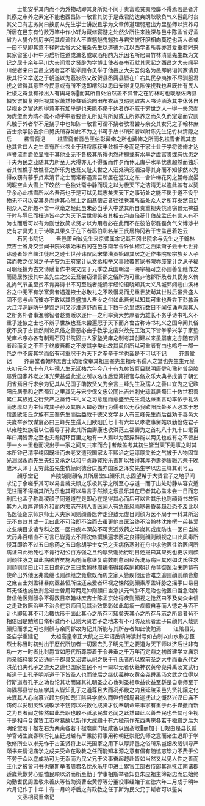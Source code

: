 <!-- { "loadSidebar": true } -->
　　士能安乎其内而不为外物动即其身所处不间于贵富贱贫夷险靡不得焉若是者非其察之审养之素定不能也西昌陈一敬君其防于是哉君防达爽朗耿耿负气义髫齓时丧其父巳有志务尚曰挟册从先生学士讲説且学为文章传道理弱冠出为里塾师以资养母所居在邑东有竹数万竿中作小轩为藏脩宴游之处然少所往来独深与邑中陈孟省好孟省为人狷介刻厉学问其疾流俗人不直魑魅鬼魊独与君交披肝胆相向莫逆也两人者或一曰不见即其意不释时孟省大父海桑先生以道徳为江以西学者所尊亦甚爱重君时来其家留坐小轩中为启析性道或瀹茗或取酒相酌为乐因名所居曰竹林清隠先生既为文记之居十余年平川大夫闻君之贤辟为学博士使者奉书币就其家起之西昌之大夫闻平川使者来曰吾邑之贤者吾不能举顾令见举于他邑之大夫吾何名为邑即躬诣其家请见状其行义举送之于朝遂以为荔波丞又改贺县丞两县皆在广右其民杂夷獠不尽驯服君抚之皆得其意至今民意或有所不适即喟然以思曰安得复见陈侯抚我也君既仕有民人社稷之寄食有禄出入有舆马防而其所自处泊然盖不异昔之在竹林时也既厯佐两县輙罢罢輙复穷归视其家萧然操畚锸治园田布衣蔬食暇则取古人书诗涵泳其中休休自足视乡之宦达所得意非有加乎是也夫能不侈于达者亦不戚于穷世之人一得一失忽而为虎忽而为防不能不动乎中者要皆无所见有所见或无所养养之而久久而定定而安则凡触于外者举不足挠乎中也如陈一敬君可谓不挠者欤君尝与余交其女兄之子翰林庶吉士余学防告余曰舅氏所存如此不为之书可乎故书所知者以附陈先生记竹林清隠之后
　　樵雪斋记
　　樵雪斋者吾邑王伯彰藏脩之所也藏脩之所而名樵雪者着其志也其言曰人之生皆有所业农业于耕将厚获丰敛裕于身而足于家士业于学将徳脩才达声誉流而爵位显推于其他业无不各极其所得也然耕稼或有水旱之虞富贵或有忧患之干夫为民之业随其力所至无大得亦无不得蚤而作夕而休无虞乎水旱忧患超然而独乐者其惟樵乎故樵吾之所乐为也吾又耻夫世之人汨处淟涊溷浊辱其身而不知侈然以为得故窃有慕乎贞素清节之士而常寡遇焉吾所居在澄江之东一舎许梅花冈之麓每嵗晏闲暇空山大雪上下皎然一色独处斋中静而玩之以为极天下之洁清无以逾此盖有以契乎余心此樵雪所以名吾斋也于是可以见其志矣夫天下之事茍处之能不戾乎道不役乎物无不可以安其身而适其心然士之蹈髙懐洁者往往巻其所畜处众人之所弃泰然自足视众人之所趣不啻一秋毫之轻此虽未必当乎大中然其所自贵重视夫恌焉窃冒无禆益于时与辱巳而枉道皆卒之为天下后世僇笑者其相去岂直倍蓰什伯哉孟氏有言人有不为也而后可以有为则世欲简求贤才以为用者必在此而不在彼伯彰磊磊负气义愽渉书史有才具尤工于诗歌其果久于在下者耶伯彰名某王氏居梅冈若干世盖邑着姓云
　　石冈书院记
　　吾邑萧自诚先生来京师属余记其石冈书院余与先生之子翰林庶吉士省身交尝闻书院兴壊始末石冈在邑东南半舎许仙槎江之西梁萧子云十七世孙讳逊者始自峡江徙居之逊七世孙讳仪凤宋举漕贡始即其居之近作书院聚宗族乡人子弟而教之仪凤之子子安为王府掌计从文丞相举义事败覆其家书院亦废掌计之从子福可明经擅为古文诗赋复作书院又废于元季之兵国朝混一海宇福可之孙则善复继作之而隠居教授其中盖先生之父云吾尝窃谓吾郡之俗所为可重非他郡所及者其民务义脩礼尚气节虽至贫不肯弃诗书不习至贱者能诵孝经论语晓知其大义凡城郭闾巷山溪林谷之中无不有学富贵者遇逢掖士必敬礼之不敢慢易而尤重世族茍其世贱后虽贵盛人固不愿与齿而彼亦不敢以其贵盛加人吾乡之俗如此吾何以知其可重也吾尝下彭蠡泝大江浮洞庭防乎楚郢之间又渉淮道舒而东上下数千余里或行数日不闻弦诵声观其人之所务朴者事渔稼智者趍贾贩以逐什一之利率资大势厚者为雄长不务乎诗书礼义不重乎逢掖之士也不辨乎世族也吾未尝遍厯于天下而齐鲁古称诗书礼义之国今闻其俗犹不戾于古昔然则论风俗之善恶必由乎教学之废兴故先王治天下皆拳拳兴学于家塾党庠术序亦各有制焉石冈书院固古人家塾党庠之制考其创建以来虽屡废之亦随有贤者起而复之不至乎终废吾郡之不废其学类此故其风俗所以可重者有由也呜呼一郡一邑之中不废其学而俗有可重况于为天下之拳拳于学也哉是不可以不记
　　齐夀堂记
　　齐夀堂者翰林庶吉士欧阳俊奉其祖三峯先生祖母韦孺人之堂也先生生元皇庆初元今九十有八年孺人生元延祐六年今八十有九矣皆耳目聪明康徤和豫孙曽绕膝屡受国家养老之泽光荣甚盛此堂之所以名也后登第授官与脩永乐大典书成请于朝乞归省焉且行求余为记其从兄国子助教贤乂为余言三峰先生及孺人之善曰宜为之记欧阳氏居泰和之西蜀江之里其先与宋少保文忠公同出吉州刺史琮其居蜀江十数世积善累仁其族姓之衍赀产之畜诗书礼义之习愈逺而愈盛至先生濶达亷重言动率依于礼法而忠厚以为主恒戒其子孙及其族人曰必饬行为儒者以无忝我欧阳氏处乡人必本于忠信盖欧阳氏之族有三峯先生而后益敦于徳义文学乡人有三峰先生而后益劝于善邑大夫嵗举乡饮谋賔必曰三峰先生孺人归欧阳氏七十有六年以孝敬事舅姑以勤俭佐君子以雍睦处族姻以仁善导子孙此其所由夀康也欤洪范五福夀为之首礼八十九十曰耄百年曰期皆夀之至也夫耄期环百里之地有一人焉以为至异鲜能以两见也或有之不皆出于一乡一里也而况出于一家之间又共牢而合者哉盖考其初生皆当天下无事之时其本所钟己清寜纯固既壮而未老又遭我国家太平熙洽之运淳厚灵长之气被于人物固宜光润绵永而先生夫妇又承之以和平贞静寛裕乐善斯以独得其厚弥夀弥康聮芳荣于晚嵗沐天泽于无穷此虽先生伉俪同徳合庆盖亦国家之泽矣先生字以忠三峰其别号云
　　顔乐堂记
　　庐陵胡则顔名其所居堂曰顔乐其志固望希于大贤君子之地乎间求记于余嗟乎其可以易言哉夫顔之乐极其学之所至心与道一而于出处动静从容安适无往而不得斯其所为乐也其可以易言乎然顔之乐虽乐其在巳者其心盖未尝一日而忘利民也孟子称禹稷顔子同道道在是即心在是得其心而后可以言其乐也则顔诗书故家其为人敦厚详慎外和而内夷志在利人善医闻人有急虽风雨寒暑昏莫趋赴恐不及比以名医征诣京师京师士大夫家闻则顔善医奔走迎致无虚日则顔为医不局于一科其所治无不良效其或一见曰此不可治即不治而去虽更他良医治终不治翰林沈脩撰一弟甚爱之忽病目求诸专科之医一医曰疾本深矣不可责近效药之半嵗其或庶防也一医曰当施大药非百缗直不可言巳皆竟去不顾沈脩撰惧遍求医之良得则顔则顔视之曰此风毒所侵耳即治不过五曰愈药之五曰愈胡学士女兄之夫病伤寒时在舟中求他医往治医问所病证曰此殆死也不肯行胡公百方强之且约厚赀谢始行明日还报曰其果死也更求则顔则顔往脉之曰此病欲觧矣施两剂而愈继复病数剂愈司经芮洗马病目其剧如沈氏往求则顔则顔曰此可三日愈药之三日愈翰林周编脩得痿疾剧初朝廷命蒋御医治未防蒋有使命出外他医弗能继也则顔继之竟愈既而周之家人皆疾他医皆难之迎则顔则顔皆愈之庶吉士刘孟铎暴病亟甚恒所往还亲爱者环视之悚然则顔素厚孟铎脉之摇手曰易易耳无怪也施数剂愈进士曽用常两足肿则顔曰当急扶元气肿不足治也他医曰当急治肿曽信他医则顔争不得数日卒翰林庶吉士陈孟京始得疾则顔视之怆然曰不及矣众未信之走致数医治卒不治余在京师目见其治效彰彰如此每瘉一疾輙自喜而人徳之与否不计也即知其不可治輙忧形于面此其心之所存可知矣夫其心之所存与志之所慕者茍不相倍因是勉勉自脩积诚而不已则大贤君子之地未有不可防及焉者孟子曰顔何人哉则顔归而求之可也则顔与余同郡故为记其所能与其所存者如此使勉焉
　　江隂县先圣庙学重建记
　　太祖髙皇帝正大统之三年诏岳镇海渎封号如古制以山水称忠臣烈士称当时初封出于厯代所加者一切罢去孔子明先王之要道为天下师以济后世非有功一方一时者比封爵宜如厯代所尊崇着于令典垂之千万年而定鼎之初首建学立庙京师亲临释奠又诏通祀于郡县又诏罢从祀之戾于孔氏者所以揆前圣之大中而垂永代之洪范也夫孔子之道天之道也国家生民不可一曰以无者伏羲神农黄帝尧舜禹汤文武行斯道于上孔子明斯道于下皆圣人也而使后之继伏羲神农黄帝尧舜禹汤文武之位得以行斯道者孔子之功也论其功而隆其礼明圣之心也列圣相承益钦益至繇是自京师至于海隅郡县皆有庙学其人皆知孔子之道尊且大而况邦畿之内且延陵采邑先贤礼譲之化未泯其人心向慕兴起为何如哉江隂县学嵗久而弊侍郎周君巡抚过之慨然兴叹曰庙不饬何以妥明灵致诚敬学不饬何以兴教化成贤才忱奉朝命来事寜有重于此乎谋撤而新之为县者闻之悚然曰此吾职也敢不祗承民耆老闻之跃然曰此以善吾民也吾其可坐视于是相与合谋赁工市材易故以新作大成殿十有六楹前作东西两庑各若干楹殿之后为明伦堂若干楹左右为两斋各若干楹庖廪门垣咸备以固髙敞丽加于旧规由是县长贰学官诸生嵗春秋行礼庙廷对越有严秉防将事用称朝廷崇祀先师之意而诸生退即于学敬脩所业以求无怍于古圣贤将上以光国家之用下以厚邦邑之俗所系岂细故哉训导严頥书来请记庙学之成夫受命在政教之任而能知本源之意有倡有随恊志毕力不费于公不劳于众以底成功可为无忝而为民父兄于义事奋起趍赴皆如当然又以见人性之善而王化之被皆可书也肇斯举者周君名忱永乐甲申进士累官工部右侍郎其巡抚江南诸郡适嵗荒歉劳心赈恤民頼以济而所至勤于学事相斯举者知县朱应祖主簿胡忠而忠始终効勤耆民周孟敬朱善庆等皆助资曹宏黄惇等分董役事经始于宣徳六年二月成于明年六月记作于十年十有一月呜呼后之有政教之任于斯为民父兄于斯者可以鉴矣
　　文丞相祠重脩记
